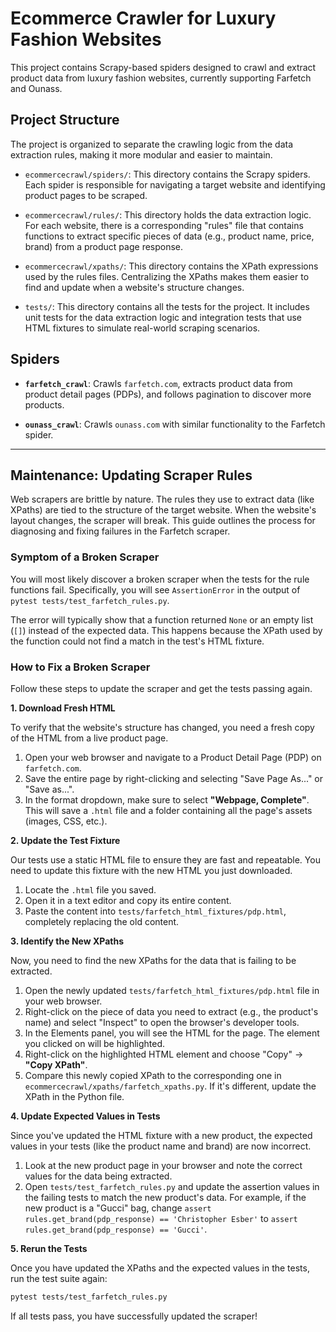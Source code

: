# Ecommerce Crawler for Luxury Fashion Websites

This project contains Scrapy-based spiders designed to crawl and extract product data from luxury fashion websites, currently supporting Farfetch and Ounass.

## Project Structure

The project is organized to separate the crawling logic from the data extraction rules, making it more modular and easier to maintain.

-   `ecommercecrawl/spiders/`: This directory contains the Scrapy spiders. Each spider is responsible for navigating a target website and identifying product pages to be scraped.

-   `ecommercecrawl/rules/`: This directory holds the data extraction logic. For each website, there is a corresponding "rules" file that contains functions to extract specific pieces of data (e.g., product name, price, brand) from a product page response.

-   `ecommercecrawl/xpaths/`: This directory contains the XPath expressions used by the rules files. Centralizing the XPaths makes them easier to find and update when a website's structure changes.

-   `tests/`: This directory contains all the tests for the project. It includes unit tests for the data extraction logic and integration tests that use HTML fixtures to simulate real-world scraping scenarios.

## Spiders

-   **`farfetch_crawl`**: Crawls `farfetch.com`, extracts product data from product detail pages (PDPs), and follows pagination to discover more products.

-   **`ounass_crawl`**: Crawls `ounass.com` with similar functionality to the Farfetch spider.

---

## Maintenance: Updating Scraper Rules

Web scrapers are brittle by nature. The rules they use to extract data (like XPaths) are tied to the structure of the target website. When the website's layout changes, the scraper will break. This guide outlines the process for diagnosing and fixing failures in the Farfetch scraper.

### Symptom of a Broken Scraper

You will most likely discover a broken scraper when the tests for the rule functions fail. Specifically, you will see `AssertionError` in the output of `pytest tests/test_farfetch_rules.py`.

The error will typically show that a function returned `None` or an empty list (`[]`) instead of the expected data. This happens because the XPath used by the function could not find a match in the test's HTML fixture.

### How to Fix a Broken Scraper

Follow these steps to update the scraper and get the tests passing again.

**1. Download Fresh HTML**

To verify that the website's structure has changed, you need a fresh copy of the HTML from a live product page.

1.  Open your web browser and navigate to a Product Detail Page (PDP) on `farfetch.com`.
2.  Save the entire page by right-clicking and selecting "Save Page As..." or "Save as...".
3.  In the format dropdown, make sure to select **"Webpage, Complete"**. This will save a `.html` file and a folder containing all the page's assets (images, CSS, etc.).

**2. Update the Test Fixture**

Our tests use a static HTML file to ensure they are fast and repeatable. You need to update this fixture with the new HTML you just downloaded.

1.  Locate the `.html` file you saved.
2.  Open it in a text editor and copy its entire content.
3.  Paste the content into `tests/farfetch_html_fixtures/pdp.html`, completely replacing the old content.

**3. Identify the New XPaths**

Now, you need to find the new XPaths for the data that is failing to be extracted.

1.  Open the newly updated `tests/farfetch_html_fixtures/pdp.html` file in your web browser.
2.  Right-click on the piece of data you need to extract (e.g., the product's name) and select "Inspect" to open the browser's developer tools.
3.  In the Elements panel, you will see the HTML for the page. The element you clicked on will be highlighted.
4.  Right-click on the highlighted HTML element and choose "Copy" -> **"Copy XPath"**.
5.  Compare this newly copied XPath to the corresponding one in `ecommercecrawl/xpaths/farfetch_xpaths.py`. If it's different, update the XPath in the Python file.

**4. Update Expected Values in Tests**

Since you've updated the HTML fixture with a new product, the expected values in your tests (like the product name and brand) are now incorrect.

1.  Look at the new product page in your browser and note the correct values for the data being extracted.
2.  Open `tests/test_farfetch_rules.py` and update the assertion values in the failing tests to match the new product's data. For example, if the new product is a "Gucci" bag, change `assert rules.get_brand(pdp_response) == 'Christopher Esber'` to `assert rules.get_brand(pdp_response) == 'Gucci'`.

**5. Rerun the Tests**

Once you have updated the XPaths and the expected values in the tests, run the test suite again:

```bash
pytest tests/test_farfetch_rules.py
```

If all tests pass, you have successfully updated the scraper!